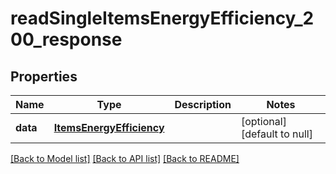 # readSingleItemsEnergyEfficiency_200_response

## Properties
Name | Type | Description | Notes
------------ | ------------- | ------------- | -------------
**data** | [**ItemsEnergyEfficiency**](.md) |  | [optional] [default to null]

[[Back to Model list]](../README.md#documentation-for-models) [[Back to API list]](../README.md#documentation-for-api-endpoints) [[Back to README]](../README.md)


